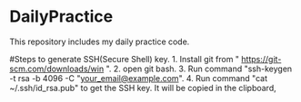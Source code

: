 # DailyPractice
This repository includes my daily practice code.

#Steps to generate SSH(Secure Shell) key.
	1. Install git from " https://git-scm.com/downloads/win ".
	2. open git bash.
	3. Run command "ssh-keygen -t rsa -b 4096 -C "your_email@example.com".
	4. Run command "cat ~/.ssh/id_rsa.pub" to get the SSH key. It will be copied in the clipboard,